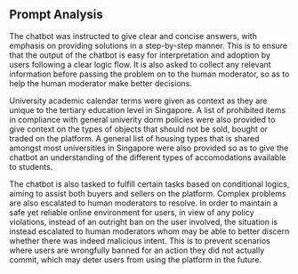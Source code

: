 ## Prompt Analysis

The chatbot was instructed to give clear and concise answers, with emphasis on providing solutions in a step-by-step manner. This is to ensure that the output of the chatbot is easy for interpretation and adoption by users following a clear logic flow. It is also asked to collect any relevant information before passing the problem on to the human moderator, so as to help the human moderator make better decisions. 

  University academic calendar terms were given as context as they are unique to the tertiary education level in Singapore. A list of prohibited items in compliance with general univerity dorm policies were also provided to give context on the types of objects that should not be sold, bought or traded on the platform. A general list of housing types that is shared amongst most universities in Singapore were also provided so as to give the chatbot an understanding of the different types of accomodations available to students.
  
  The chatbot is also tasked to fulfill certain tasks based on conditional logics, aiming to assist both buyers and sellers on the platform. Complex problems are also escalated to human moderators to resolve. In order to maintain a safe yet reliable online environment for users, in view of any policy violations, instead of an outright ban on the user involved, the situation is instead escalated to human moderators whom may be able to better discern whether there was indeed malicious intent. This is to prevent scenarios where users are wrongfully banned for an action they did not actually commit, which may deter users from using the platform in the future. 
  
